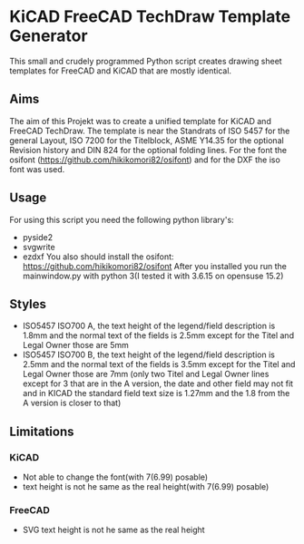 # KiCAD FreeCAD TechDraw Template Generator
This small and crudely programmed Python script creates drawing sheet templates for FreeCAD and KiCAD that are mostly identical.
## Aims
The aim of this Projekt was to create a unified template for KiCAD and FreeCAD TechDraw. The template is near the Standrats of ISO 5457 for the general Layout, ISO 7200 for the Titelblock, ASME Y14.35 for the optional Revision history and DIN 824 for the optional folding lines. For the font the osifont (https://github.com/hikikomori82/osifont) and for the DXF the iso font was used.
##  Usage
For using this script you need the following python library's:
- pyside2
- svgwrite
- ezdxf
You also should install the osifont: https://github.com/hikikomori82/osifont
After you installed you run the mainwindow.py with python 3(I tested it with 3.6.15 on opensuse 15.2)
## Styles
- ISO5457 ISO700 A, the text height of the legend/field description is 1.8mm and the normal text of the fields is 2.5mm except for the Titel and Legal Owner those are 5mm
- ISO5457 ISO700 B, the text height of the legend/field description is 2.5mm and the normal text of the fields is 3.5mm except for the Titel and Legal Owner those are 7mm (only two Titel and Legal Owner lines except for 3 that are in the A version, the date and other field may not fit and in KICAD the standard field text size is 1.27mm and the 1.8 from the A version is closer to that)
## Limitations
### KiCAD
- Not able to change the font(with 7(6.99) posable)
- text height is not he same as the real height(with 7(6.99) posable)

### FreeCAD
- SVG text height is not he same as the real height